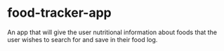 # food-tracker-app
An app that will give the user nutritional information about foods that the user wishes to search for and save in their food log. 
